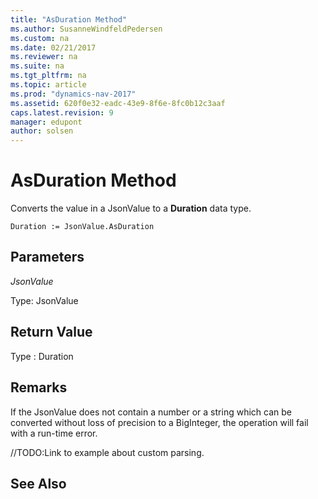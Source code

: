 ```yaml
---
title: "AsDuration Method"
ms.author: SusanneWindfeldPedersen
ms.custom: na
ms.date: 02/21/2017
ms.reviewer: na
ms.suite: na
ms.tgt_pltfrm: na
ms.topic: article
ms.prod: "dynamics-nav-2017"
ms.assetid: 620f0e32-eadc-43e9-8f6e-8fc0b12c3aaf
caps.latest.revision: 9
manager: edupont
author: solsen
---
```


# AsDuration Method

Converts the value in a JsonValue to a **Duration** data type.

```
Duration := JsonValue.AsDuration
```

## Parameters
*JsonValue*

Type: JsonValue

## Return Value
Type : Duration

## Remarks
If the JsonValue does not contain a number or a string which can be converted without loss of precision to a BigInteger, the operation will fail with a run-time error. 

//TODO:Link to example about custom parsing.

## See Also

